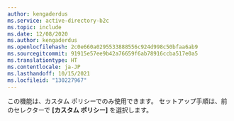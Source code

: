 ```yaml
---
author: kengaderdus
ms.service: active-directory-b2c
ms.topic: include
ms.date: 12/08/2020
ms.author: kengaderdus
ms.openlocfilehash: 2c0e660a0295533888556c924d998c50bfaa6ab9
ms.sourcegitcommit: 91915e57ee9b42a76659f6ab78916ccba517e0a5
ms.translationtype: HT
ms.contentlocale: ja-JP
ms.lasthandoff: 10/15/2021
ms.locfileid: "130227967"
---
```

この機能は、カスタム ポリシーでのみ使用できます。 セットアップ手順は、前のセレクターで **[カスタム ポリシー]** を選択します。
